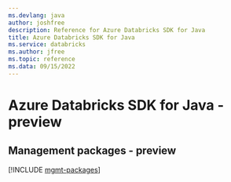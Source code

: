 ```yaml
---
ms.devlang: java
author: joshfree
description: Reference for Azure Databricks SDK for Java
title: Azure Databricks SDK for Java
ms.service: databricks
ms.author: jfree
ms.topic: reference
ms.data: 09/15/2022
---
```

# Azure Databricks SDK for Java - preview

## Management packages - preview
[!INCLUDE [mgmt-packages](databricks-mgmt-index.md)]